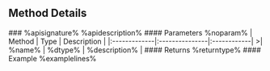 ## Method Details

<api>
### %apisignature%
%apidescription%
<parameters>
#### Parameters
%noparam%
| Method	   | Type    | Description | 
|:-------------|:---------------|:------------|
>| %name%     | %dtype% | %description% | 

</parameters>
#### Returns
%returntype% 

<example>
#### Example
%examplelines%
</example>

</api>

</methods>
